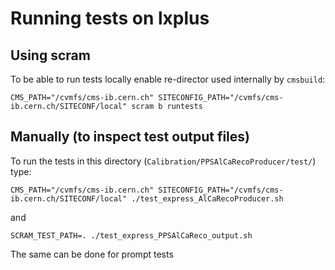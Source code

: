 # Running tests on lxplus


## Using scram

To be able to run tests locally enable re-director used internally by `cmsbuild`:

```
CMS_PATH="/cvmfs/cms-ib.cern.ch" SITECONFIG_PATH="/cvmfs/cms-ib.cern.ch/SITECONF/local" scram b runtests
```

## Manually (to inspect test output files)

To run the tests in this directory (`Calibration/PPSAlCaRecoProducer/test/`) type:

```
CMS_PATH="/cvmfs/cms-ib.cern.ch" SITECONFIG_PATH="/cvmfs/cms-ib.cern.ch/SITECONF/local" ./test_express_AlCaRecoProducer.sh
```

and

```
SCRAM_TEST_PATH=. ./test_express_PPSAlCaReco_output.sh 
```

The same can be done for prompt tests
